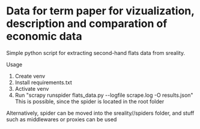 # Data for term paper for vizualization, description and comparation of economic data

Simple python script for extracting second-hand flats data from sreality.<br>

Usage<br>
1. Create venv
2. Install requirements.txt
3. Activate venv
4. Run "scrapy runspider flats_data.py --logfile scrape.log -O results.json"<br>
This is possible, since the spider is located in the root folder

Alternatively, spider can be moved into the sreality//spiders folder, and stuff such as middlewares or proxies can be used
